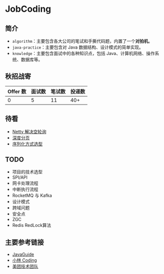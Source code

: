 # JobCoding

## 简介
* `algorithm`：主要包含各大公司的笔试和手撕代码题，内置了一个**对拍机**。
* `java-practice`：主要包含对 Java 数据结构、设计模式的简单实现。
* `knowledge`：主要包含面试中的各种知识点，包括 Java、计算机网络、操作系统、数据库等。

## 秋招战寄
| Offer 数 | 面试数 | 笔试数 | 投递数 |
|---------|-----|-----|-----|
| 0       | 5   | 11  | 40+ |

## 待看
* [Netty 解决空轮询](https://www.cnblogs.com/crazymakercircle/p/15370299.html)
* [深度分页](https://javaguide.cn/high-performance/deep-pagination-optimization.html)
* [序列化方式选型](https://developer.aliyun.com/article/924639)

## TODO
* 项目的技术选型
* SPI/API
* 网卡处理流程
* 中断执行流程
* RocketMQ 与 Kafka
* 设计模式
* 跨域问题
* 安全点
* ZGC
* Redis RedLock算法

## 主要参考链接
* [JavaGuide](https://javaguide.cn/)
* [小林 Coding](https://xiaolincoding.com/)
* [美团技术团队](https://tech.meituan.com/)